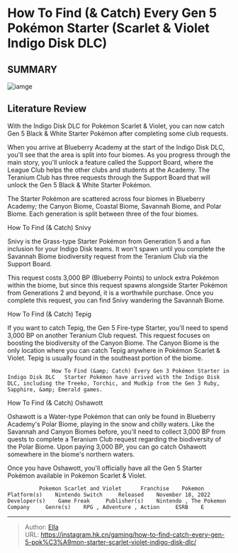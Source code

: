# How To Find (&amp; Catch) Every Gen 5 Pokémon Starter (Scarlet &amp; Violet Indigo Disk DLC)


## SUMMARY 

![iamge](https://static1.srcdn.com/wordpress/wp-content/uploads/2023/12/how-to-find-catch-every-gen-5-pok-mon-starter-in-indigo-disk-dlc.jpg)

## Literature Review

With the Indigo Disk DLC for Pokémon Scarlet &amp; Violet, you can now catch Gen 5 Black &amp; White Starter Pokémon after completing some club requests.





When you arrive at Blueberry Academy at the start of the Indigo Disk DLC, you&#39;ll see that the area is split into four biomes. As you progress through the main story, you&#39;ll unlock a feature called the Support Board, where the League Club helps the other clubs and students at the Academy. The Teranium Club has three requests through the Support Board that will unlock the Gen 5 Black &amp; White Starter Pokémon.






The Starter Pokémon are scattered across four biomes in Blueberry Academy; the Canyon Biome, Coastal Biome, Savannah Biome, and Polar Biome. Each generation is split between three of the four biomes.





 How To Find (&amp; Catch) Snivy 
          

Snivy is the Grass-type Starter Pokémon from Generation 5 and a fun inclusion for your Indigo Disk teams. It won&#39;t spawn until you complete the Savannah Biome biodiversity request from the Teranium Club via the Support Board.

This request costs 3,000 BP (Blueberry Points) to unlock extra Pokémon within the biome, but since this request spawns alongside Starter Pokémon from Generations 2 and beyond, it is a worthwhile purchase. Once you complete this request, you can find Snivy wandering the Savannah Biome.






 How To Find (&amp; Catch) Tepig 
          

If you want to catch Tepig, the Gen 5 Fire-type Starter, you&#39;ll need to spend 3,000 BP on another Teranium Club request. This request focuses on boosting the biodiversity of the Canyon Biome. The Canyon Biome is the only location where you can catch Tepig anywhere in Pokémon Scarlet &amp; Violet. Tepig is usually found in the southeast portion of the biome.

                  How To Find (&amp; Catch) Every Gen 3 Pokémon Starter in Indigo Disk DLC   Starter Pokémon have arrived with the Indigo Disk DLC, including the Treeko, Torchic, and Mudkip from the Gen 3 Ruby, Sapphire, &amp; Emerald games.   



 How To Find (&amp; Catch) Oshawott 
          




Oshawott is a Water-type Pokémon that can only be found in Blueberry Academy&#39;s Polar Biome, playing in the snow and chilly waters. Like the Savannah and Canyon Biomes before, you&#39;ll need to collect 3,000 BP from quests to complete a Teranium Club request regarding the biodiversity of the Polar Biome. Upon paying 3,000 BP, you can go catch Oshawott somewhere in the biome&#39;s northern waters.

Once you have Oshawott, you&#39;ll officially have all the Gen 5 Starter Pokémon available in Pokémon Scarlet &amp; Violet.

              Pokemon Scarlet and Violet      Franchise    Pokemon     Platform(s)    Nintendo Switch     Released    November 18, 2022     Developer(s)    Game Freak     Publisher(s)    Nintendo , The Pokemon Company     Genre(s)    RPG , Adventure , Action     ESRB    E      


---

> Author: [Ella](https://instagram.hk.cn/)  
> URL: https://instagram.hk.cn/gaming/how-to-find-catch-every-gen-5-pok%C3%A9mon-starter-scarlet-violet-indigo-disk-dlc/  

